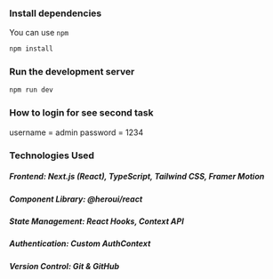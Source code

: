 
### Install dependencies

You can use  `npm`

```bash
npm install
```

### Run the development server

```bash
npm run dev
```

### How to login for see second task
username = admin 
password = 1234

### Technologies Used

##### Frontend: Next.js (React), TypeScript, Tailwind CSS, Framer Motion
##### Component Library: @heroui/react
##### State Management: React Hooks, Context API
##### Authentication: Custom AuthContext
##### Version Control: Git & GitHub